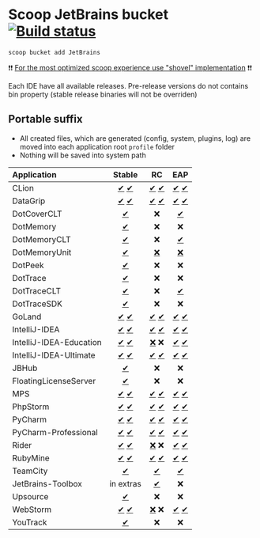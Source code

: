 # Scoop JetBrains bucket [![Build status](https://img.shields.io/appveyor/ci/Ash258/scoop-Jetbrains/master.svg?style=popout&logo=appveyor&label=AppVeyor)](https://ci.appveyor.com/project/Ash258/scoop-jetbrains)

`scoop bucket add JetBrains`

❗❗ [For the most optimized scoop experience use "shovel" implementation](https://github.com/Ash258/Scoop-Core) ❗❗

Each IDE have all available releases. Pre-release versions do not contains bin property (stable release binaries will not be overriden)

## Portable suffix

- All created files, which are generated (config, system, plugins, log) are moved into each application root `profile` folder
- Nothing will be saved into system path

| Application             |                                             Stable                                             |                                                   RC                                                   |                                                  EAP                                                   |
| :---------------------- | :--------------------------------------------------------------------------------------------: | :----------------------------------------------------------------------------------------------------: | :----------------------------------------------------------------------------------------------------: |
| CLion                   |                   [✔](./bucket/CLion.json) [✔](./bucket/CLion-portable.json)                   |                    [✔](./bucket/CLion-RC.json) [✔](./bucket/CLion-RC-portable.json)                    |                   [✔](./bucket/CLion-EAP.json) [✔](./bucket/CLion-EAP-portable.json)                   |
| DataGrip                |                [✔](./bucket/DataGrip.json) [✔](./bucket/DataGrip-portable.json)                |                 [✔](./bucket/DataGrip-RC.json) [✔](./bucket/DataGrip-RC-portable.json)                 |                [✔](./bucket/DataGrip-EAP.json) [✔](./bucket/DataGrip-EAP-portable.json)                |
| DotCoverCLT             |                                 [✔](./bucket/DotCoverCLT.json)                                 |                                                   ❌                                                    |                                   [✔](./bucket/DotCoverCLT-EAP.json)                                   |
| DotMemory               |                                  [✔](./bucket/DotMemory.json)                                  |                                                   ❌                                                    |                                                   ❌                                                    |
| DotMemoryCLT            |                                [✔](./bucket/DotMemoryCLT.json)                                 |                                                   ❌                                                    |                                  [✔](./bucket/DotMemoryCLT-EAP.json)                                   |
| DotMemoryUnit           |                                [✔](./bucket/DotMemoryUnit.json)                                |  [❌](https://data.services.jetbrains.com/products/releases?code=DMU&latest=true&platform=zip&type=rc)  | [❌](https://data.services.jetbrains.com/products/releases?code=DMU&latest=true&platform=zip&type=eap)  |
| DotPeek                 |                                   [✔](./bucket/DotPeek.json)                                   |                                                   ❌                                                    |                                                   ❌                                                    |
| DotTrace                |                                  [✔](./bucket/DotTrace.json)                                   |                                                   ❌                                                    |                                                   ❌                                                    |
| DotTraceCLT             |                                 [✔](./bucket/DotTraceCLT.json)                                 |                                                   ❌                                                    |                                  [✔](./bucket/DotMemoryCLT-EAP.json)                                   |
| DotTraceSDK             |                                 [✔](./bucket/DotTraceSDK.json)                                 |                                                   ❌                                                    |                                                   ❌                                                    |
| GoLand                  |                  [✔](./bucket/GoLand.json) [✔](./bucket/GoLand-portable.json)                  |                   [✔](./bucket/GoLand-RC.json) [✔](./bucket/GoLand-RC-portable.json)                   |                  [✔](./bucket/GoLand-EAP.json) [✔](./bucket/GoLand-EAP-portable.json)                  |
| IntelliJ-IDEA           |           [✔](./bucket/IntelliJ-IDEA.json) [✔](./bucket/IntelliJ-IDEA-portable.json)           |            [✔](./bucket/IntelliJ-IDEA-RC.json) [✔](./bucket/IntelliJ-IDEA-RC-portable.json)            |           [✔](./bucket/IntelliJ-IDEA-EAP.json) [✔](./bucket/IntelliJ-IDEA-EAP-portable.json)           |
| IntelliJ-IDEA-Education | [✔](./bucket/IntelliJ-IDEA-Education.json) [✔](./bucket/IntelliJ-IDEA-Education-portable.json) | [❌](https://data.services.jetbrains.com/products/releases?code=IIE&latest=true&platform=zip&type=rc) ❌ | [✔](./bucket/IntelliJ-IDEA-Education-EAP.json) [✔](./bucket/IntelliJ-IDEA-Education-EAP-portable.json) |
| IntelliJ-IDEA-Ultimate  |  [✔](./bucket/IntelliJ-IDEA-Ultimate.json) [✔](./bucket/IntelliJ-IDEA-Ultimate-portable.json)  |   [✔](./bucket/IntelliJ-IDEA-Ultimate-RC.json) [✔](./bucket/IntelliJ-IDEA-Ultimate-RC-portable.json)   |  [✔](./bucket/IntelliJ-IDEA-Ultimate-EAP.json) [✔](./bucket/IntelliJ-IDEA-Ultimate-EAP-portable.json)  |
| JBHub                   |                                    [✔](./bucket/JBHub.json)                                    |                                                   ❌                                                    |                                                   ❌                                                    |
| FloatingLicenseServer   |                            [✔](./bucket/FloatingLicenseServer.json)                            |                                                   ❌                                                    |                                                   ❌                                                    |
| MPS                     |                     [✔](./bucket/MPS.json) [✔](./bucket/MPS-portable.json)                     |                      [✔](./bucket/MPS-RC.json) [✔](./bucket/MPS-RC-portable.json)                      |                     [✔](./bucket/MPS-EAP.json) [✔](./bucket/MPS-EAP-portable.json)                     |
| PhpStorm                |                [✔](./bucket/PhpStorm.json) [✔](./bucket/PhpStorm-portable.json)                |                 [✔](./bucket/PhpStorm-RC.json) [✔](./bucket/PhpStorm-RC-portable.json)                 |                [✔](./bucket/PhpStorm-EAP.json) [✔](./bucket/PhpStorm-EAP-portable.json)                |
| PyCharm                 |                 [✔](./bucket/PyCharm.json) [✔](./bucket/PyCharm-portable.json)                 |                  [✔](./bucket/PyCharm-RC.json) [✔](./bucket/PyCharm-RC-portable.json)                  |                 [✔](./bucket/PyCharm-EAP.json) [✔](./bucket/PyCharm-EAP-portable.json)                 |
| PyCharm-Professional    |    [✔](./bucket/PyCharm-Professional.json) [✔](./bucket/PyCharm-Professional-portable.json)    |     [✔](./bucket/PyCharm-Professional-RC.json) [✔](./bucket/PyCharm-Professional-RC-portable.json)     |    [✔](./bucket/PyCharm-Professional-EAP.json) [✔](./bucket/PyCharm-Professional-EAP-portable.json)    |
| Rider                   |                   [✔](./bucket/Rider.json) [✔](./bucket/Rider-portable.json)                   | [❌](https://data.services.jetbrains.com/products/releases?code=RD&latest=true&platform=zip&type=rc) ❌  |                   [✔](./bucket/Rider-EAP.json) [✔](./bucket/Rider-EAP-portable.json)                   |
| RubyMine                |                [✔](./bucket/RubyMine.json) [✔](./bucket/RubyMine-portable.json)                |                 [✔](./bucket/RubyMine-RC.json) [✔](./bucket/RubyMine-RC-portable.json)                 |                [✔](./bucket/RubyMine-EAP.json) [✔](./bucket/RubyMine-EAP-portable.json)                |
| TeamCity                |                                  [✔](./bucket/TeamCity.json)                                   |                                     [✔](./bucket/TeamCity-RC.json)                                     |                                    [✔](./bucket/TeamCity-EAP.json)                                     |
| JetBrains-Toolbox       |                                           in extras                                            |                                [✔](./bucket/JetBrains-Toolbox-RC.json)                                 |                                                   ❌                                                    |
| Upsource                |                                  [✔](./bucket/Upsource.json)                                   |                                                   ❌                                                    |                                                   ❌                                                    |
| WebStorm                |                [✔](./bucket/WebStorm.json) [✔](./bucket/WebStorm-portable.json)                | [❌](https://data.services.jetbrains.com/products/releases?code=WS&latest=true&platform=zip&type=rc) ❌  |                [✔](./bucket/WebStorm-EAP.json) [✔](./bucket/WebStorm-EAP-portable.json)                |
| YouTrack                |                                  [✔](./bucket/YouTrack.json)                                   |                                                   ❌                                                    |                                                   ❌                                                    |
